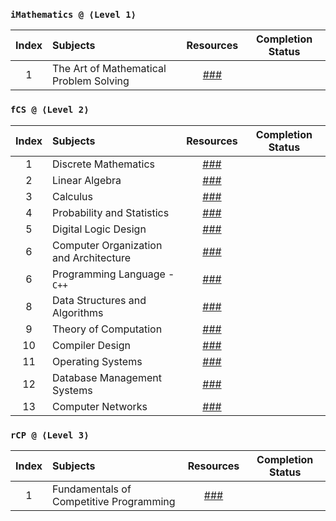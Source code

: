 ### `iMathematics @ ⟨Level 1⟩`
| Index | Subjects | Resources | Completion Status |
| :---: | :--- | :---: | :---: |
| 1 | The Art of Mathematical Problem Solving | [###](https://artofproblemsolving.com/) |  |

### `fCS @ ⟨Level 2⟩`
| Index | Subjects | Resources | Completion Status |
| :---: | :--- | :---: | :---: |
| 1 | Discrete Mathematics | [###](https://www.vitalsource.com/products/discrete-mathematics-and-its-applications-kenneth-rosen-v9781259731709) |  |
| 2 | Linear Algebra | [###](https://www.vitalsource.com/products/linear-algebra-and-its-applications-david-c-lay-steven-r-lay-v9780135851043) |  |
| 3 | Calculus | [###](https://www.vitalsource.com/products/calculus-a-complete-course-robert-a-adams-vcalculusi9780134154367) |  |
| 4 | Probability and Statistics | [###](https://www.vitalsource.com/products/introduction-to-probability-and-statistics-william-mendenhall-robert-j-v9780357044308) |  |
| 5 | Digital Logic Design | [###](https://www.vitalsource.com/products/digital-fundamentals-thomas-l-floyd-v9780133524390) |  |
| 6 | Computer Organization and Architecture | [###](https://www.vitalsource.com/products/computer-organization-and-architecture-william-stallings-v9780135160930) |  |
| 6 | Programming Language - `C++` | [###](https://www.vitalsource.com/products/pearson-etext-introduction-to-c-programming-and-y-liang-v9780137454181) |  |
| 8 | Data Structures and Algorithms | [###](https://www.vitalsource.com/products/introduction-to-algorithms-fourth-edition-thomas-h-cormen-charles-e-v9780262367509) |  |
| 9 | Theory of Computation | [###](https://www.vitalsource.com/es/products/introduction-to-automata-theory-languages-and-john-e-hopcroft-v9781292056166) |  |
| 10 | Compiler Design | [###](https://www.vitalsource.com/products/engineering-a-compiler-keith-d-cooper-linda-torczon-v9780128189269) |  |
| 11 | Operating Systems | [###](https://www.vitalsource.com/products/modern-operating-systems-subscription-andrew-s-tanenbaum-herbert-v9780137618934) |  |
| 12 | Database Management Systems | [###](https://www.vitalsource.com/products/fundamentals-of-database-systems-ramez-elmasri-shamkant-b-v9780133971224) |  |
| 13 | Computer Networks | [###](https://www.vitalsource.com/products/computer-networking-james-kurose-keith-ross-v9780135928523) |  |

### `rCP @ ⟨Level 3⟩`
| Index | Subjects | Resources | Completion Status |
| :---: | :--- | :---: | :---: |
| 1 | Fundamentals of Competitive Programming | [###](https://cpbook.net/) |  |
